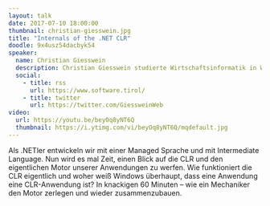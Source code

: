 ```yaml
---
layout: talk
date: 2017-07-10 18:00:00
thumbnail: christian-giesswein.jpg
title: "Internals of the .NET CLR"
doodle: 9x4usz54dacbyk54
speaker:
  name: Christian Giesswein
  description: Christian Giesswein studierte Wirtschaftsinformatik in Wien und entwickelt seit klein auf Software mit .NET und C#. In Tirol hat er sein Unternehmen "Giesswein Software-Solutions" (www.software.tirol) gegründet, das sich auf Individualsoftware, Consulting und Schulungen im Microsoft-Bereich spezialisiert hat.
  social:
    - title: rss
      url: https://www.software.tirol/
    - title: twitter
      url: https://twitter.com/GiessweinWeb
video:
  url: https://youtu.be/beyOq8yNT6Q
  thumbnail: https://i.ytimg.com/vi/beyOq8yNT6Q/mqdefault.jpg
---
```

Als .NETler entwickeln wir mit einer Managed Sprache und mit Intermediate Language. Nun wird es mal Zeit, einen Blick auf die CLR und den eigentlichen Motor unserer Anwendungen zu werfen. Wie funktioniert die CLR eigentlich und woher weiß Windows überhaupt, dass eine Anwendung eine CLR-Anwendung ist? In knackigen 60 Minuten – wie ein Mechaniker den Motor zerlegen und wieder zusammenzubauen.
